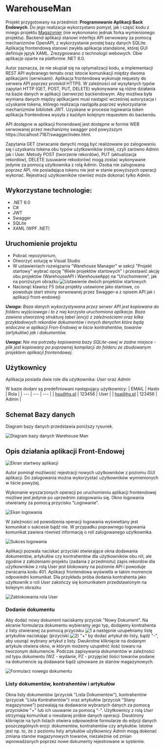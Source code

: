 # WarehouseMan

Projekt przygotowany na przedmiot: **Programowanie Aplikacji Back Endowych**.
Do jego realizacja wykorzystano pomysł, jak i część kodu z innego projektu [Magazynier](https://github.com/hubssch/Magazynier) (nie wykononano jednak forka wymienionego projektu).
Backend aplikacji stanowi interfejs API serwowany za pomocą mechanizmów OpenAPI, z wykorzystanie prostej bazy danych SQLite.
Aplikację frontendową stanowi zwykła aplikacja standalone, której GUI definiuje język XAML. Zrezygnowano z technologii webowych.
Obie aplikacje oparte na platformie .NET 6.0.

Autor zaznacza, że nie skupiał się na optymalizacji kodu, a implementacji REST API wybranego tematu oraz istocie komunikacji między dwoma aplikacjami (serwisami).
Aplikacja frontendowa wykonuje requesty do serwera API poprzez protokół HTTPS. W zależności od wysyłanych typów zapytań HTTP (GET, POST, PUT, DELETE) wykonywane są różne
działania na bazie danych w aplikacji (serwerze) backendowym. Aby możliwa była wymiana danych między aplikacjami musi nastąpić wcześniej autoryzacja i uzyskanie tokena,
którego realizacja nastąpiła poprzez wykorzystanie mechanizmów bibliotek JWT. Uzyskane w procesie logowania token aplikacja frontendowa wysyła z każdym kolejnym requestem
do backendu.

API dostępne w aplikacji fronendowej jest dostępne w formie WEB serwowanej przez mechanizmy swagger pod powyższym https://localhost:7167/swagger/index.html.

Zapytania GET (zwracanie danych) mogą być realizowane po zalogowaniu się i uzyskaniu tokena obu typów użytkowników (role), czyli zarówno Admin jak i User.
Metody POST (tworzenie rekordów), PUT (aktualizacja rekordów), DELETE (usuwanie rekodorów) mogą zostać wykonywane jedynie za pomocą użytkownika z rolą Admin.
Osoba nie zalogowana poprzez API, nie posiadająca tokenu nie jest w stanie powyższych operacji wykonać.
Rejestracji użytkowników również może dokonać tylko Admin.

## Wykorzystane technologie:
- .NET 6.0
- C#
- JWT
- Swagger
- SQLite
- XAML (WPF .NET)

## Uruchomienie projektu
- Pobrać repozytorium,
- Otworzyć solucję w Visual Studio
- W ustawieniach rozwiązania "Warehouse Manager" w sekcji "Projekt startowy" wybrać opcję "Wiele projektów startowych" i przestawić akcję obu projektów (WarehouseAPI i WarehouseApp) na "Uruchomienie",
jak na poniższym obrazku
![Ustawienie dwóch projektów startowych](https://raw.githubusercontent.com/hubssch/WarehouseMan/main/docs/warehouse-two-start-projs.jpg)
- Nacisnąć klawisz F5 (oba projekty ustawione jako startowe, co powoduje start strony serwowanej przez Swagger-a z opisem API jak i aplikacji front-endowej)

***Uwaga:*** _Baza danych wykorzystywana przez serwer API jest kopiowana do folderu wyjściowego i to z niej korzysta uruchomiona aplikacja. Baza zawiera utworzoną strukturę tabel (encji) z zależnościami
oraz kilka przykładowych rekordów dokumentów i innych danychm które będą widoczne w aplikacji Fron-Endowej w liście kontrahentów, towarów (artykułów) jak i dokumentów._

***Uwaga:*** _Nie ma potrzeby kopiowania bazy SQLite-owej w żadne miejsce - plik jest kopiowany po poprawnej kompilacji do folderu ze zbudowanym projektem aplikacji frontendowej._

## Użytkownicy

Aplikacja posiada dwie role dla użytkownika: _User_ oraz _Admin_

W bazie dodani są predefiniowani następujący użytkownicy:
| EMAIL | Hasło | Rola |
| --- | --- | --- |
| hsu@hs.pl | 123456 | User |
| hsa@hs.pl | 123456 | Admin |

## Schemat Bazy danych

Diagram bazy danych przedstawia poniższy rysunek.

![Diagram bazy danych Warehouse Man](https://raw.githubusercontent.com/hubssch/WarehouseMan/main/docs/warehouse-man-db-diag.jpg)

## Opis działania aplikacji Front-Endowej

![Ekran startwoy aplikacji](https://raw.githubusercontent.com/hubssch/WarehouseMan/main/docs/warehouse-gui-main.jpg)

Autor pominął możliwość rejestracji nowych użytkowników z poziomu GUI aplikacji. Do zalogowania można wykorzystać użytkowników wymienionych w liście powyżej.

Wykonanie wyszarzonych operacji po uruchomieniu aplikacji frontendowej możliwe jest jedynie po uprzednim zalogowaniu się. Okno logowania otwieramy za pomocą przycisku "Logowanie".

![Ekan logowania](https://raw.githubusercontent.com/hubssch/WarehouseMan/main/docs/warehouse-gui-login.jpg)

W zależności od powodzenia operacji logowania wyświetlany jest komunikat o sukcesie bądź nie. W przypadku poprawnego logowania komunikat zawiera również informację o roli zalogowanego
użytkownika.

![Sukces logowania](https://raw.githubusercontent.com/hubssch/WarehouseMan/main/docs/warehouse-gui-login-ok.jpg)

Aplikacji pozwala naciskać przyciski otwierające okna dodawania dokumentów, artykułów czy kontrahentów dla użytkowników obu ról, ale zgodnie z założeniami projektu (zadania z przedmiotu)
zapis rekordów dla użytkowników z rolą User jest blokowany na poziomie API i powoduje zwracania kodu 401. Aplikacji frontendowa wyświetla w takim momencie odpowiedni komunikat. Dla
przykładu próba dodania kontrahenta jako użytkownik o roli _User_ zakończy się komunikatem przedstawionym na kolejnym obrazku

![Zablokowania rola User](https://raw.githubusercontent.com/hubssch/WarehouseMan/main/docs/warehouse-man-role-blocked.jpg)

### Dodanie dokumentu

Aby dodać nowy dokument naciskamy przycisk "Nowy Dokument". Na ekranie formularza dokumentu wybieramy jego typ, dodajemy kontrahenta z listy otwieranej za pomocą przycisku
![1](https://raw.githubusercontent.com/hubssch/WarehouseMan/main/docs/(1).jpg) a następnie uzupełniamy listę
artykułów naciskając (przyciski ![2](https://raw.githubusercontent.com/hubssch/WarehouseMan/main/docs/(2).jpg)) "+" by dodać artykuł do listy, bądź "-",
aby usunąć wybrany artykuł z listy. Dwukrotne kliknięcie na dodanym artykule otwiera okno, w którym możemy uzupełnić ilość towaru na tworzonym dokumencie.
Podczas zapisywania dokumentów w zależności od typu dokumentu (WZ - wydanie, PZ - przyjęcie) ilości towarów podane na dokumencie są dodawane bądź ujmowane ze stanów
magazynowych.

![Formularz nowego dokumentu](https://raw.githubusercontent.com/hubssch/WarehouseMan/main/docs/warehouse-gui-new-doc.jpg)

### Listy dokumentów, kontrahentów i artykułów

Okna listy dokumentów (przycisk "Lista Dokumentów"), kontrahentów (przycisk "Lista Kontrahentów") oraz artykułów (przycisk "Stany magazynowe")
pozwalają na dodawanie wybranych danych za pomocą przycisków "+" lub ich usuwanie za pomocą "-". Użytkownicy z rolą _User_ otrzymają komunikat
o nieudanej próbie danych operacji. Dwuktrony kliknięcie na tych listach otwiera odpowiednie formularze do edycji danych poszczególnych encji:
dokumentów, kontrahentów czy artykułów. Istotne jest np. to, że z poziomu listy artykułów użytkownicy _Admin_ mogą dokonać zmiana stanów magazynowych towarów,
niezależnie od zmian wprowadzanych poprzez nowe dokumenty rejestrowane w systemie.
